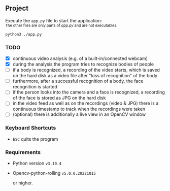 ## Project

Execute the `app.py` file to start the application:  
<small>The other files are only parts of _app.py_ and are not executables.</small>

```sh
python3 ./app.py
```

### TODO

- [x] continuous video analysis (e.g. of a built-in/connected webcam)
- [x] during the analysis the program tries to recognize bodies of people
- [ ] if a body is recognized, a recording of the video starts, which is saved on the hard disk as a video file after "loss of recognition" of the body
- [ ] furthermore, after a successful recognition of a body, the face recognition is started
- [ ] if the person looks into the camera and a face is recognized, a recording of the face is stored as JPG on the hard disk
- [ ] in the video feed as well as on the recordings (video & JPG) there is a continuous timestamp to track when the recordings were taken
- [ ] (optional) there is additionally a live view in an OpenCV window

### Keyboard Shortcuts

- `ESC` quits the program

### Requirements

- Python version `v3.10.4`
- Opencv-python-rolling `v5.0.0.20221015`

  or higher.

